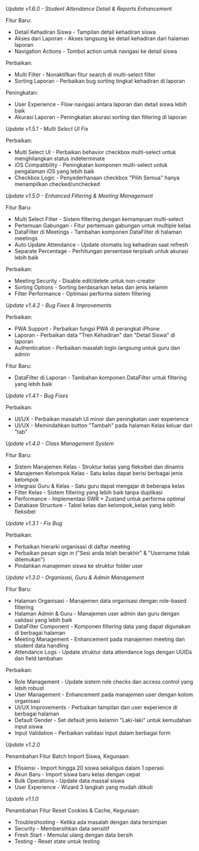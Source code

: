*Update v1.6.0 - Student Attendance Detail & Reports Enhancement*

Fitur Baru:
- Detail Kehadiran Siswa - Tampilan detail kehadiran siswa
- Akses dari Laporan - Akses langsung ke detail kehadiran dari halaman laporan
- Navigation Actions - Tombol action untuk navigasi ke detail siswa

Perbaikan:
- Multi Filter - Nonaktifkan fitur search di multi-select filter
- Sorting Laporan - Perbaikan bug sorting tingkat kehadiran di laporan

Peningkatan:
- User Experience - Flow navigasi antara laporan dan detail siswa lebih baik
- Akurasi Laporan - Peningkatan akurasi sorting dan filtering di laporan

*Update v1.5.1 - Multi Select UI Fix*

Perbaikan:
- Multi Select UI - Perbaikan behavior checkbox multi-select untuk menghilangkan status indeterminate
- iOS Compatibility - Peningkatan komponen multi-select untuk pengalaman iOS yang lebih baik
- Checkbox Logic - Penyederhanaan checkbox "Pilih Semua" hanya menampilkan checked/unchecked

*Update v1.5.0 - Enhanced Filtering & Meeting Management*

Fitur Baru:
- Multi Select Filter - Sistem filtering dengan kemampuan multi-select
- Pertemuan Gabungan - Fitur pertemuan gabungan untuk multiple kelas
- DataFilter di Meetings - Tambahan komponen DataFilter di halaman meetings
- Auto Update Attendance - Update otomatis log kehadiran saat refresh
- Separate Percentage - Perhitungan persentase terpisah untuk akurasi lebih baik

Perbaikan:
- Meeting Security - Disable edit/delete untuk non-creator
- Sorting Options - Sorting berdasarkan kelas dan jenis kelamin
- Filter Performance - Optimasi performa sistem filtering

*Update v1.4.2 - Bug Fixes & Improvements*

Perbaikan:
- PWA Support - Perbaikan fungsi PWA di perangkat iPhone
- Laporan - Perbaikan data "Tren Kehadiran" dan "Detail Siswa" di laporan
- Authentication - Perbaikan masalah login langsung untuk guru dan admin

Fitur Baru:
- DataFilter di Laporan - Tambahan komponen DataFilter untuk filtering yang lebih baik

*Update v1.4.1 - Bug Fixes*

Perbaikan:
- UI/UX - Perbaikan masalah UI minor dan peningkatan user experience
- UI/UX - Memindahkan button "Tambah" pada halaman Kelas keluar dari "tab"

*Update v1.4.0 - Class Management System*

Fitur Baru:
- Sistem Manajemen Kelas - Struktur kelas yang fleksibel dan dinamis
- Manajemen Kelompok Kelas - Satu kelas dapat berisi berbagai jenis kelompok
- Integrasi Guru & Kelas - Satu guru dapat mengajar di beberapa kelas
- Filter Kelas - Sistem filtering yang lebih baik tanpa duplikasi
- Performance - Implementasi SWR + Zustand untuk performa optimal
- Database Structure - Tabel kelas dan kelompok_kelas yang lebih fleksibel


*Update v1.3.1 - Fix Bug*

Perbaikan:
- Perbaikan hierarki organisasi di daftar meeting
- Perbaikan pesan sign in ("Sesi anda telah berakhir" & "Username tidak ditemukan")
- Pindahkan manajemen siswa ke struktur folder user


*Update v1.3.0 - Organisasi, Guru & Admin Management*

Fitur Baru:
- Halaman Organisasi - Manajemen data organisasi dengan role-based filtering
- Halaman Admin & Guru - Manajemen user admin dan guru dengan validasi yang lebih baik
- DataFilter Component - Komponen filtering data yang dapat digunakan di berbagai halaman
- Meeting Management - Enhancement pada manajemen meeting dan student data handling
- Attendance Logs - Update struktur data attendance logs dengan UUIDs dan field tambahan

Perbaikan:
- Role Management - Update sistem role checks dan access control yang lebih robust
- User Management - Enhancement pada manajemen user dengan kolom organisasi
- UI/UX Improvements - Perbaikan tampilan dan user experience di berbagai halaman
- Default Gender - Set default jenis kelamin "Laki-laki" untuk kemudahan input siswa
- Input Validation - Perbaikan validasi input dalam berbagai form


*Update v1.2.0*

Penambahan Fitur Batch Import Siswa, Kegunaan:
- Efisiensi - Import hingga 20 siswa sekaligus dalam 1 operasi
- Akun Baru - Import siswa baru kelas dengan cepat
- Bulk Operations - Update data massal siswa
- User Experience - Wizard 3 langkah yang mudah diikuti


*Update v1.1.0*

Penambahan Fitur Reset Cookies & Cache, Kegunaan: 
- Troubleshooting - Ketika ada masalah dengan data tersimpan
- Security - Membersihkan data sensitif
- Fresh Start - Memulai ulang dengan data bersih
- Testing - Reset state untuk testing